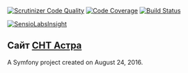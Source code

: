 [![Scrutinizer Code Quality](https://scrutinizer-ci.com/g/astra50/astra50.ru/badges/quality-score.png?b=master)](https://scrutinizer-ci.com/g/astra50/astra50.ru/?branch=master)
[![Code Coverage](https://scrutinizer-ci.com/g/astra50/astra50.ru/badges/coverage.png?b=master)](https://scrutinizer-ci.com/g/astra50/astra50.ru/?branch=master)
[![Build Status](https://scrutinizer-ci.com/g/astra50/astra50.ru/badges/build.png?b=master)](https://scrutinizer-ci.com/g/astra50/astra50.ru/build-status/master)

[![SensioLabsInsight](https://insight.sensiolabs.com/projects/2bedb595-63b0-4d29-92d2-a73210bc6ff5/big.png)](https://insight.sensiolabs.com/projects/2bedb595-63b0-4d29-92d2-a73210bc6ff5)

Сайт [СНТ Астра](https://astra50.ru)
---

A Symfony project created on August 24, 2016.
